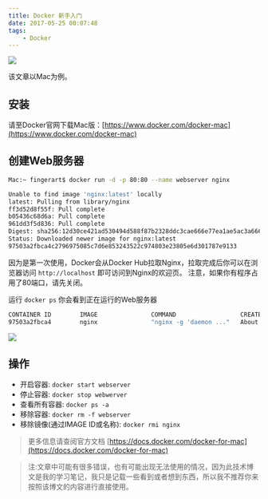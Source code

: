 ```yaml
---
title: Docker 新手入门
date: 2017-05-25 00:07:48
tags:
    - Docker
---
```


![](http://fingerart.qiniudn.com/image/docker.png)

该文章以Mac为例。

## 安装

请至Docker官网下载Mac版：[https://www.docker.com/docker-mac](https://www.docker.com/docker-mac)

<!--more-->

## 创建Web服务器

``` bash
Mac:~ fingerart$ docker run -d -p 80:80 --name webserver nginx

Unable to find image 'nginx:latest' locally
latest: Pulling from library/nginx
ff3d52d8f55f: Pull complete
b05436c68d6a: Pull complete
961dd3f5d836: Pull complete
Digest: sha256:12d30ce421ad530494d588f87b2328ddc3cae666e77ea1ae5ac3a6661e52cde6
Status: Downloaded newer image for nginx:latest
97503a2fbca4c2796975085c7d6e853243522c974803e23805e6d301787e9133
```

因为是第一次使用，Docker会从Docker Hub拉取Nginx，拉取完成后你可以在浏览器访问 `http://localhost` 即可访问到Nginx的欢迎页。
注意，如果你有程序占用了80端口，请先关闭。

运行 `docker ps` 你会看到正在运行的Web服务器

``` bash
CONTAINER ID        IMAGE               COMMAND                  CREATED              STATUS              PORTS                NAMES
97503a2fbca4        nginx               "nginx -g 'daemon ..."   About a minute ago   Up About a minute   0.0.0.0:80->80/tcp   webserver
```

![](http://fingerart.qiniudn.com/image/docker-preview-nginx.png)

## 操作

- 开启容器: `docker start webserver`
- 停止容器: `docker stop webwerver`
- 查看所有容器: `docker ps -a`
- 移除容器: `docker rm -f webserver`
- 移除镜像(通过IMAGE ID或名称): `docker rmi nginx`

> 更多信息请查阅官方文档 [https://docs.docker.com/docker-for-mac](https://docs.docker.com/docker-for-mac)

> 注:文章中可能有很多错误，也有可能出现无法使用的情况，因为此技术博文是我的学习笔记，我只是记载一些看到或者想到东西，所以我不推荐你来按照该博文的内容进行直接使用。


